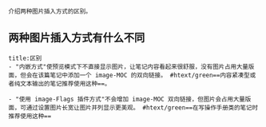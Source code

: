 ```ad-green
介绍两种图片插入方式的区别。
```
## 两种图片插入方式有什么不同
```ad-question
title:区别
- "内嵌方式"使预览模式下不直接显示图片，让笔记内容看起来很舒服，没有图片占用大量版面，但会在该篇笔记中添加一个 image-MOC 的双向链接。 #htext/green==内容紧凑型或者纯文本输出的笔记推荐使用这种==。

- "使用 image-Flags 插件方式"不会增加 image-MOC 双向链接，但图片会占用大量版面，可通过设置图片长宽让图片并列显示更美观。 #htext/green==在写操作手册类的笔记时推荐使用这种==

```

